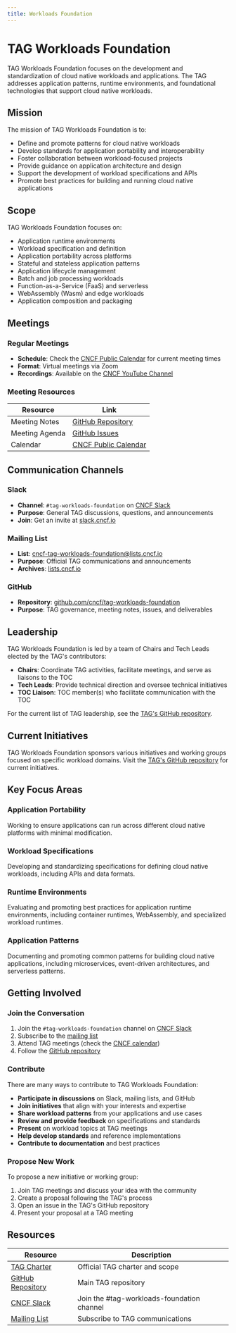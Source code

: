 ```yaml
---
title: Workloads Foundation
---
```


# TAG Workloads Foundation

TAG Workloads Foundation focuses on the development and standardization of cloud
native workloads and applications. The TAG addresses application patterns,
runtime environments, and foundational technologies that support cloud native
workloads.

## Mission

The mission of TAG Workloads Foundation is to:

- Define and promote patterns for cloud native workloads
- Develop standards for application portability and interoperability
- Foster collaboration between workload-focused projects
- Provide guidance on application architecture and design
- Support the development of workload specifications and APIs
- Promote best practices for building and running cloud native applications

## Scope

TAG Workloads Foundation focuses on:

- Application runtime environments
- Workload specification and definition
- Application portability across platforms
- Stateful and stateless application patterns
- Application lifecycle management
- Batch and job processing workloads
- Function-as-a-Service (FaaS) and serverless
- WebAssembly (Wasm) and edge workloads
- Application composition and packaging

## Meetings

### Regular Meetings

- **Schedule**: Check the [CNCF Public Calendar](https://www.cncf.io/calendar/)
  for current meeting times
- **Format**: Virtual meetings via Zoom
- **Recordings**: Available on the
  [CNCF YouTube Channel](https://www.youtube.com/c/cloudnativefdn)

### Meeting Resources

| Resource       | Link                                                                     |
| -------------- | ------------------------------------------------------------------------ |
| Meeting Notes  | [GitHub Repository](https://github.com/cncf/tag-workloads-foundation)    |
| Meeting Agenda | [GitHub Issues](https://github.com/cncf/tag-workloads-foundation/issues) |
| Calendar       | [CNCF Public Calendar](https://www.cncf.io/calendar/)                    |

## Communication Channels

### Slack

- **Channel**: `#tag-workloads-foundation` on
  [CNCF Slack](https://cloud-native.slack.com)
- **Purpose**: General TAG discussions, questions, and announcements
- **Join**: Get an invite at [slack.cncf.io](https://slack.cncf.io)

### Mailing List

- **List**:
  [cncf-tag-workloads-foundation@lists.cncf.io](https://lists.cncf.io/g/cncf-tag-workloads-foundation)
- **Purpose**: Official TAG communications and announcements
- **Archives**:
  [lists.cncf.io](https://lists.cncf.io/g/cncf-tag-workloads-foundation)

### GitHub

- **Repository**:
  [github.com/cncf/tag-workloads-foundation](https://github.com/cncf/tag-workloads-foundation)
- **Purpose**: TAG governance, meeting notes, issues, and deliverables

## Leadership

TAG Workloads Foundation is led by a team of Chairs and Tech Leads elected by
the TAG's contributors:

- **Chairs**: Coordinate TAG activities, facilitate meetings, and serve as
  liaisons to the TOC
- **Tech Leads**: Provide technical direction and oversee technical initiatives
- **TOC Liaison**: TOC member(s) who facilitate communication with the TOC

For the current list of TAG leadership, see the
[TAG's GitHub repository](https://github.com/cncf/tag-workloads-foundation).

## Current Initiatives

TAG Workloads Foundation sponsors various initiatives and working groups focused
on specific workload domains. Visit the
[TAG's GitHub repository](https://github.com/cncf/tag-workloads-foundation) for
current initiatives.

## Key Focus Areas

### Application Portability

Working to ensure applications can run across different cloud native platforms
with minimal modification.

### Workload Specifications

Developing and standardizing specifications for defining cloud native workloads,
including APIs and data formats.

### Runtime Environments

Evaluating and promoting best practices for application runtime environments,
including container runtimes, WebAssembly, and specialized workload runtimes.

### Application Patterns

Documenting and promoting common patterns for building cloud native
applications, including microservices, event-driven architectures, and
serverless patterns.

## Getting Involved

### Join the Conversation

1. Join the `#tag-workloads-foundation` channel on
   [CNCF Slack](https://slack.cncf.io)
2. Subscribe to the
   [mailing list](https://lists.cncf.io/g/cncf-tag-workloads-foundation)
3. Attend TAG meetings (check the
   [CNCF calendar](https://www.cncf.io/calendar/))
4. Follow the
   [GitHub repository](https://github.com/cncf/tag-workloads-foundation)

### Contribute

There are many ways to contribute to TAG Workloads Foundation:

- **Participate in discussions** on Slack, mailing lists, and GitHub
- **Join initiatives** that align with your interests and expertise
- **Share workload patterns** from your applications and use cases
- **Review and provide feedback** on specifications and standards
- **Present** on workload topics at TAG meetings
- **Help develop standards** and reference implementations
- **Contribute to documentation** and best practices

### Propose New Work

To propose a new initiative or working group:

1. Join TAG meetings and discuss your idea with the community
2. Create a proposal following the TAG's process
3. Open an issue in the TAG's GitHub repository
4. Present your proposal at a TAG meeting

## Resources

| Resource                                                                             | Description                                |
| ------------------------------------------------------------------------------------ | ------------------------------------------ |
| [TAG Charter](https://github.com/cncf/tag-workloads-foundation/blob/main/charter.md) | Official TAG charter and scope             |
| [GitHub Repository](https://github.com/cncf/tag-workloads-foundation)                | Main TAG repository                        |
| [CNCF Slack](https://slack.cncf.io)                                                  | Join the #tag-workloads-foundation channel |
| [Mailing List](https://lists.cncf.io/g/cncf-tag-workloads-foundation)                | Subscribe to TAG communications            |
